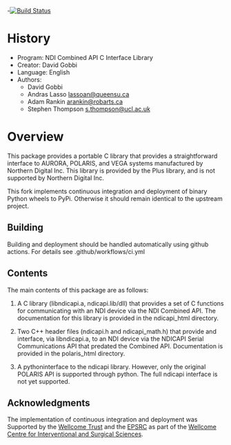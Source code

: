 -[![Build Status](https://github.com/thompson318/ndicapi/workflows/.github/workflows/ci.yml/badge.svg)](https://github.com/thompson318/ndicapi/actions)

# History
* Program:   NDI Combined API C Interface Library
* Creator:   David Gobbi
* Language:  English
* Authors:
  * David Gobbi
  * Andras Lasso <lassoan@queensu.ca>
  * Adam Rankin <arankin@robarts.ca>
  * Stephen Thompson <s.thompson@ucl.ac.uk>

# Overview

This package provides a portable C library that provides a straightforward interface to AURORA, POLARIS, and VEGA systems manufactured by Northern Digital Inc. This library is provided by the Plus library, and is not supported by Northern Digital Inc.

This fork implements continuous integration and deployment of binary Python wheels to PyPi. Otherwise it should remain identical to the upstream project.

## Building
Building and deployment should be handled automatically using github actions. For details see .github/workflows/ci.yml

## Contents
The main contents of this package are as follows:

1) A C library (libndicapi.a, ndicapi.lib/dll) that provides a set of C functions for communicating with an NDI device via the NDI Combined API.  The documentation for this library is provided in the ndicapi_html directory.

2) Two C++ header files (ndicapi.h and ndicapi_math.h) that provide and interface, via libndicapi.a, to an NDI device via the NDICAPI Serial Communications API that predated the Combined API. Documentation is provided in the polaris_html directory.

4) A pythoninterface to the ndicapi library.  However, only the original POLARIS API is supported through python.  The full ndicapi interface is not yet supported.

## Acknowledgments

The implementation of continuous integration and deployment was Supported by the [Wellcome Trust](https://wellcome.ac.uk/)  and the [EPSRC](https://www.epsrc.ac.uk/) as part of the [Wellcome Centre for Interventional and Surgical Sciences](http://www.ucl.ac.uk/weiss).


